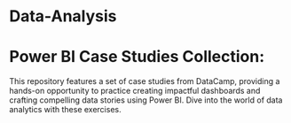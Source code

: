 # Data-Analysis
# Power BI Case Studies Collection:
This repository features a set of case studies from DataCamp, providing a hands-on opportunity to practice creating impactful dashboards and crafting compelling data stories using Power BI. Dive into the world of data analytics with these exercises.

